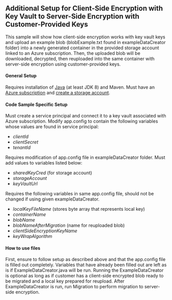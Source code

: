 ## Additional Setup for Client-Side Encryption with Key Vault to Server-Side Encryption with Customer-Provided Keys
This sample will show how client-side encryption works with key vault keys and upload an example blob (blobExample.txt 
found in exampleDataCreator folder) into a newly generated container in the provided storage account linked to an Azure subscription.
Then, the uploaded blob will be downloaded, decrypted, then reuploaded into the same container with server-side encryption
using customer-provided keys. 

#### General Setup
Requires installation of [Java](https://docs.microsoft.com/en-us/java/azure/jdk/?view=azure-java-stable) 
(at least JDK 8)
and Maven. Must have an [Azure subscription](https://azure.microsoft.com/en-us/free/) and 
[create a storage account](https://docs.microsoft.com/en-us/azure/storage/common/storage-account-create?tabs=azure-portal).

#### Code Sample Specific Setup
Must create a service principal and connect it to a key vault associated with Azure subscription. Modify app.config 
to contain the following variables whose values are found in service principal:
 * *clientId*
 * *clientSecret*
 * *tenantId*

Requires modification of app.config file in exampleDataCreator folder. Must add values to variables listed below:
 * *sharedKeyCred* (for storage account)
 * *storageAccount*
 * *keyVaultUrl*
 
  Requires the following variables in same app.config file, should not be changed if using given exampleDataCreator.
  * *localKeyFileName* (stores byte array that represents local key)
  * *containerName*
  * *blobName*
  * *blobNameAfterMigration* (name for reuploaded blob)
  * *clientSideEncryptionKeyName*
  * *keyWrapAlgorithm*

#### How to use files
First, ensure to follow setup as described above and that the app.config file is filled out completely. Variables that
have already been filled out are left as is if ExampleDataCreator.java will be run. Running the ExampleDataCreator is optional as 
long as if customer has a client-side encrypted blob ready to be migrated and a local key prepared for reupload. 
After ExampleDataCreator is run, run Migration to perform migration to server-side encryption. 